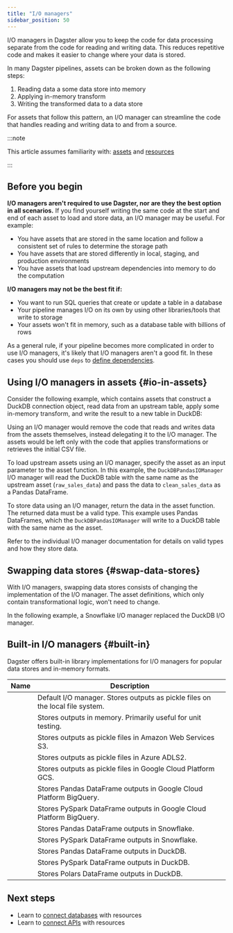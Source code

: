 ```yaml
---
title: "I/O managers"
sidebar_position: 50
---
```


I/O managers in Dagster allow you to keep the code for data processing separate from the code for reading and writing data. This reduces repetitive code and makes it easier to change where your data is stored.

In many Dagster pipelines, assets can be broken down as the following steps:

1. Reading data a some data store into memory
2. Applying in-memory transform
3. Writing the transformed data to a data store

For assets that follow this pattern, an I/O manager can streamline the code that handles reading and writing data to and from a source.

:::note

This article assumes familiarity with: [assets](/guides/build/assets/) and [resources](/guides/build/external-resources/)

:::

## Before you begin

**I/O managers aren't required to use Dagster, nor are they the best option in all scenarios.** If you find yourself writing the same code at the start and end of each asset to load and store data, an I/O manager may be useful. For example:

- You have assets that are stored in the same location and follow a consistent set of rules to determine the storage path
- You have assets that are stored differently in local, staging, and production environments
- You have assets that load upstream dependencies into memory to do the computation

**I/O managers may not be the best fit if:**

- You want to run SQL queries that create or update a table in a database
- Your pipeline manages I/O on its own by using other libraries/tools that write to storage
- Your assets won't fit in memory, such as a database table with billions of rows

As a general rule, if your pipeline becomes more complicated in order to use I/O managers, it's likely that I/O managers aren't a good fit. In these cases you should use `deps` to [define dependencies](/guides/build/assets/passing-data-between-assets).

## Using I/O managers in assets \{#io-in-assets}

Consider the following example, which contains assets that construct a DuckDB connection object, read data from an upstream table, apply some in-memory transform, and write the result to a new table in DuckDB:

<CodeExample path="docs_beta_snippets/docs_beta_snippets/guides/external-systems/assets-without-io-managers.py" language="python" />

Using an I/O manager would remove the code that reads and writes data from the assets themselves, instead delegating it to the I/O manager. The assets would be left only with the code that applies transformations or retrieves the initial CSV file.

<CodeExample path="docs_beta_snippets/docs_beta_snippets/guides/external-systems/assets-with-io-managers.py" language="python" />

To load upstream assets using an I/O manager, specify the asset as an input parameter to the asset function. In this example, the `DuckDBPandasIOManager` I/O manager will read the DuckDB table with the same name as the upstream asset (`raw_sales_data`) and pass the data to `clean_sales_data` as a Pandas DataFrame.

To store data using an I/O manager, return the data in the asset function. The returned data must be a valid type. This example uses Pandas DataFrames, which the `DuckDBPandasIOManager` will write to a DuckDB table with the same name as the asset.

Refer to the individual I/O manager documentation for details on valid types and how they store data.

## Swapping data stores \{#swap-data-stores}

With I/O managers, swapping data stores consists of changing the implementation of the I/O manager. The asset definitions, which only contain transformational logic, won't need to change.

In the following example, a Snowflake I/O manager replaced the DuckDB I/O manager.

<CodeExample path="docs_beta_snippets/docs_beta_snippets/guides/external-systems/assets-with-snowflake-io-manager.py" language="python" />

## Built-in I/O managers \{#built-in}

Dagster offers built-in library implementations for I/O managers for popular data stores and in-memory formats.

| Name                                                                                       | Description                                                                   |
| ------------------------------------------------------------------------------------------ | ----------------------------------------------------------------------------- |
| <PyObject section="io-managers" module="dagster" object="FilesystemIOManager" />                                 | Default I/O manager. Stores outputs as pickle files on the local file system. |
| <PyObject section="io-managers" module="dagster" object="InMemoryIOManager" />                                   | Stores outputs in memory. Primarily useful for unit testing.                  |
| <PyObject section="libraries" module="dagster_aws" object="s3.S3PickleIOManager" />                            | Stores outputs as pickle files in Amazon Web Services S3.                     |
| <PyObject section="libraries" module="dagster_azure" object="adls2.ConfigurablePickledObjectADLS2IOManager" /> | Stores outputs as pickle files in Azure ADLS2.                                |
| <PyObject section="libraries" module="dagster_gcp" object="GCSPickleIOManager" />                              | Stores outputs as pickle files in Google Cloud Platform GCS.                  |
| <PyObject section="libraries" module="dagster_gcp_pandas" object="BigQueryPandasIOManager" />                  | Stores Pandas DataFrame outputs in Google Cloud Platform BigQuery.            |
| <PyObject section="libraries" module="dagster_gcp_pyspark" object="BigQueryPySparkIOManager" />                | Stores PySpark DataFrame outputs in Google Cloud Platform BigQuery.           |
| <PyObject section="libraries" module="dagster_snowflake_pandas" object="SnowflakePandasIOManager" />           | Stores Pandas DataFrame outputs in Snowflake.                                 |
| <PyObject section="libraries" module="dagster_snowflake_pyspark" object="SnowflakePySparkIOManager" />         | Stores PySpark DataFrame outputs in Snowflake.                                |
| <PyObject section="libraries" module="dagster_duckdb_pandas" object="DuckDBPandasIOManager" />                 | Stores Pandas DataFrame outputs in DuckDB.                                    |
| <PyObject section="libraries" module="dagster_duckdb_pyspark" object="DuckDBPySparkIOManager" />               | Stores PySpark DataFrame outputs in DuckDB.                                   |
| <PyObject section="libraries" module="dagster_duckdb_polars" object="DuckDBPolarsIOManager" />                 | Stores Polars DataFrame outputs in DuckDB.                                    |                                       |

## Next steps

- Learn to [connect databases](/guides/build/external-resources/connecting-to-databases) with resources
- Learn to [connect APIs](/guides/build/external-resources/connecting-to-apis) with resources

